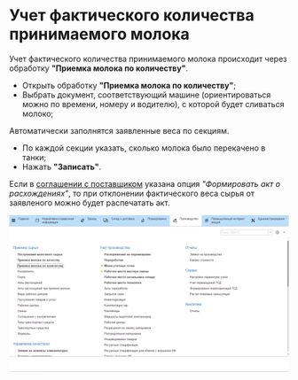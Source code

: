 # Учет фактического количества принимаемого молока

Учет фактического количества принимаемого молока происходит через обработку **"Приемка молока по количеству"**.

-   Открыть обработку **"Приемка молока по количеству"**;
-   Выбрать документ, соответствующий машине (ориентироваться можно по времени, номеру и водителю), с которой будет сливаться молоко;

Автоматически заполнятся заявленные веса по секциям.  

-   По каждой секции указать, сколько молока было перекачено в танки;
-   Нажать **"Записать"**.

Если в [соглашении с поставщиком](../DataFilling/SettingForCalculationPrices/ustanovka_tsen_i_parametrov_raschetov_tsen.md) указана опция *"Формировать акт о расхождениях"*, то при отклонении фактического веса сырья от заявленого можно будет распечатать акт.

![](AccountRealAmountOfMilk.assets/1.gif)